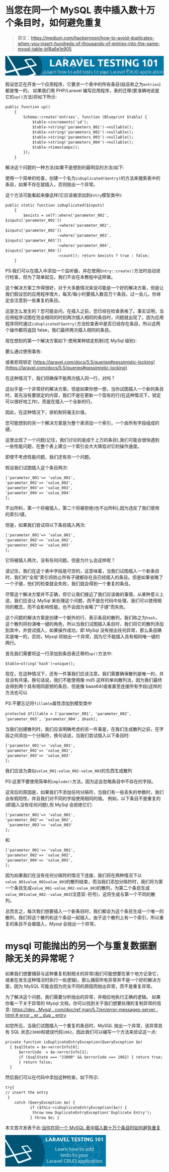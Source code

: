 # 当您在同一个 MySQL 表中插入数十万个条目时，如何避免重复

> 原文：<https://medium.com/hackernoon/how-to-avoid-duplicates-when-you-insert-hundreds-of-thousands-of-entries-into-the-same-mysql-table-bf8a6e1e905>

[![](img/52bf9e84126f483254abfde8427668f0.png)](https://goo.gl/RDUt4v)

假设您正在开发一个应用程序，它要求一个表中的所有条目(姑且称之为`entries`)都是惟一的。
如果我们用 PHP/Laravel 编写应用程序，表的迁移(更准确地说是它的`up()`方法)将如下所示:

```
public function up()
    {
        Schema::create('entries', function (Blueprint $table) {
            $table->increments('id');
            $table->string('parameters_001')->nullable();
            $table->string('parameters_002')->nullable();
            $table->string('parameters_003')->nullable();
            $table->string('parameters_004')->nullable();
            $table->timestamps();
        });
    }
```

解决这个问题的一种方法(如果不是想到的最明显的方法)如下:

使用一个简单的检查，创建一个名为`isDuplicated($entry)`的方法来搜索表中的条目，如果不存在就插入，否则抛出一个异常。

这个方法可能看起来像这样(它应该被添加到`Entry`模型类中):

```
public static function isDuplicated($inputs)
    {
        $exists = self::where('parameter_001', $inputs['parameter_001'])
                       ->where('parameter_002', $inputs['parameter_002'])
                       ->where('parameter_003', $inputs['parameter_003'])
                       ->where('parameter_004', $inputs['parameter_004'])
                       ->count(); return $exists ? true : false;
    }
```

PS:我们可以在插入中添加一个监听器，并在使用`Entry::create()`方法时自动进行检查，但为了简单起见，我们不会在本教程中这样做。

这个解决方案工作得很好，对于大多数情况来说可能是一个好的解决方案，但是让我们假设您的应用程序很大，每天/每小时要插入数百万个条目。过一会儿，你肯定会注意到一些重复的条目。

这是怎么发生的？您可能会问，在插入之前，您已经在检查表格了。事实证明，当应用程序试图在完全相同的时刻两次插入相同的条目时，问题就出现了。因为应用程序同时通过`isDuplicated($entry)`方法检查表中是否已经存在条目，所以这两个操作都将返回 false，我们最终两次插入相同的条目。

现在想到的第一个解决方案如下:使用某种锁定机制(在 MySql 级别):

要么通过使用事务:

或者悲观锁定
[https://laravel.com/docs/5.5/queries#pessimistic-locking](https://laravel.com/docs/5.5/queries#pessimistic-locking)

在这种情况下，我们将确保不能两次插入同一行，对吗？

这似乎是一个非常好的解决方案，但是如果你想一想，当你试图插入一个新的条目时，首先没有要锁定的内容，我们不是在更新一个现有的行(在这种情况下，锁定可以很好地工作)，而是在插入一个全新的行。

因此，在这种情况下，锁机制将毫无价值。

您可能想到的另一个解决方案是为整个表添加一个索引，一个由所有字段组成的键。

这里出现了一个问题(记住，我们讨论的是成千上万的条目),我们可能会很快遇到一些性能问题，在整个表上建立一个索引会大大降低对它的操作速度。

即使不考虑性能问题，我们还有另一个问题。

假设我们试图插入这个条目两次:

```
['parameter_001'=> 'value_001',
'parameter_002'=> 'value_002',
'parameter_003'=> 'value_003',
'parameter_004'=> 'value_004'
];
```

不出所料，第一个将被插入，第二个将被拒绝(也不出所料),因为违反了我们使用的索引/键。

但是，如果我们尝试将以下条目插入两次:

```
['parameter_001'=> 'value_001',
'parameter_002'=> 'value_002',
'parameter_003'=> 'value_003'
];
```

它将被插入两次，没有任何问题。但是为什么会这样呢？

请记住，我们在这个表中字段是可空的，这意味着，当我们试图插入一个新条目时，我们的“全局”索引将防止所有子键都存在且已经插入的条目。但是如果省略了一个子键，他们的检查就会失败，我们就会得到一个重复的条目。

尽管这个解决方案并不正确，但它让我们接近了我们应该做的事情，从某种意义上说，我们应该让 MySql 来处理这个问题，而不是在代码中处理，我们可以使用相同的概念，而不会影响性能，也不会因为省略了“子键”而失败。

这个问题的解决方案是创建一个额外的行，表示条目的散列，我们称之为`hash`，这个散列将扮演唯一键的角色，所以当我们试图插入条目时，我们将它的散列添加到其中，并尝试插入，如果操作成功，即 MySql 没有抛出任何异常，那么条目确实是唯一的，否则，Mysql 将抛出一个异常，因为它不能插入具有相同唯一键的两行。

首先我们需要将这一行添加到条目表迁移的`up()`方法中:

```
$table→string('hash')→unique();
```

现在，在这种情况下，还有一件事我们应该注意，我们需要确保散列是唯一的，并且没有共谋。换句话说，我们不能使用像 md5 这样的单向散列法，因为我们最终会得到两个具有相同密钥的条目，但是像 base64(或者甚至连接所有字段)这样的方法也可以

PS:不要忘记将`fillable`属性添加到模型类中

`protected $fillable = ['parameter_001', 'parameter_002', 'parameter_003', 'parameter_004', $hash];`

当我们创建散列时，我们应该明确考虑的另一件事是，在我们生成散列之前，在字段之间添加一个分隔符，换句话说，当我们尝试插入以下条目时:

```
['parameter_001'=> 'value_001',
'parameter_002'=> 'value_002',
'parameter_003'=> 'value_003'
];
```

我们应该为类似`value_001-value_002-value_003`的东西生成散列

PS:这里不要使用简单的`implode()`方法，因为这会忽略条目中不存在的字段。

这背后的原因是，如果我们不添加任何分隔符，当我们有一些丢失的参数时，我们会有假阳性，并且我们对不同的字段使用相同的值。
例如，以下条目不是重复的(即插入没有任何问题),但 MySql 会拒绝它们:

```
['parameter_001'=> 'value_001',
'parameter_002'=> 'value_002',
 'parameter_003'=> 'value_003'
];
```

和

```
['parameter_001'=> 'value_001',
'parameter_002'=> 'value_002',
'parameter_004'=> 'value_003',
];
```

因为如果我们在没有任何分隔符的情况下连接，我们将在两种情况下以`value_001value_002value_003`的散列结束，而当我们添加分隔符时，我们将为第一个条目生成`value_001-value_002-value_003`的散列，为第二个条目生成`value_001value_002--value_003`(注意双`-`符号)，这将生成与第一个不同的散列。

总而言之，每次我们想要插入一个新条目时，我们都会为这个条目生成一个唯一的散列，我们将这个散列和这个条目一起插入，由于这个散列上有一个索引，所以重复的条目不会被插入，Mysql 会抛出一个异常。

# mysql 可能抛出的另一个与重复数据删除无关的异常呢？

如果我们想要捕获与这种重复机制相关的异常(我们可能想要在某个地方记录它，或者在发生这种情况时执行一些逻辑)，那么捕获所有异常并不是一个好的解决方案，因为 MySQL 可能会因为完全不同的原因而抛出异常，而不是重复异常。

为了解决这个问题，我们需要分析抛出的异常，并相应地执行正确的逻辑。
如果你看一下关于异常的 Mysql 文档，你可以找到关于我们想要处理的复制异常的信息:
[https://dev . Mysql . com/doc/ref man/5.7/en/error-messages-server . html # error _ er _ dup _ entry](https://dev.mysql.com/doc/refman/5.7/en/error-messages-server.html#error_er_dup_entry)

如您所见，当我们试图插入一个重复的条目时，MySQL 抛出一个异常，该异常具有 SQL 状态`23000`和错误代码`1062`，因此我们可以编写一个方法来验证这一点:

```
private function isDuplicateEntryException(QueryException $e)
  { $sqlState = $e->errorInfo[0];
      $errorCode  = $e->errorInfo[1];
      if ($sqlState === "23000" && $errorCode === 1062) { return true;
      } return false;
  }
```

然后我们可以在代码中添加这种检查，如下所示:

```
try{
// insert the entry
 }
    catch (QueryException $e) {
           if ($this->isDuplicateEntryException($e)) {
            throw new DuplicateEntryException('Duplicate Entry');
           } throw $e; }
```

本文首次发表于此:[当你在同一个 MySQL 表中插入数十万个条目时如何避免重复](http://youghourta.com/2017/11/21/avoid-duplicates-insert-hundreds-thousands-entries-mysql-table/)

[![](img/4c66888dbc35e2b0486de57a3abf0178.png)](https://goo.gl/1ohA17)